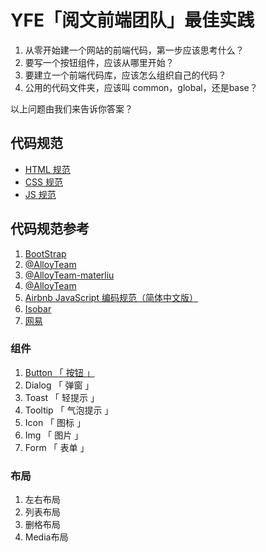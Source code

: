 # YFE「阅文前端团队」最佳实践

1. 从零开始建一个网站的前端代码，第一步应该思考什么？
2. 要写一个按钮组件，应该从哪里开始？
3. 要建立一个前端代码库，应该怎么组织自己的代码？
4. 公用的代码文件夹，应该叫 common，global，还是base？

以上问题由我们来告诉你答案？

## 代码规范

- [HTML 规范](https://github.com/yued-fe/YFE-BP/issues/6)
- [CSS 规范](https://github.com/yued-fe/YFE-BP/issues/7)
- [JS 规范](https://github.com/yued-fe/YFE-BP/issues/8)

## 代码规范参考

1. [BootStrap](https://codeguide.bootcss.com/)
2. [@AlloyTeam](http://alloyteam.github.io/CodeGuide/)
3. [@AlloyTeam-materliu](https://materliu.github.io/code-guide/)
4. [@AlloyTeam](http://alloyteam.github.io/CodeGuide/)
5. [Airbnb JavaScript 编码规范（简体中文版）](https://github.com/yuche/javascript#table-of-contents)
6. [Isobar](http://coderlmn.github.io/code-standards/)
7. [网易](http://nec.netease.com/standard)

### 组件

1. [Button 「 按钮 」](https://github.com/yued-fe/YFE-BP/issues/9)
2. Dialog 「 弹窗 」
3. Toast 「 轻提示 」
4. Tooltip 「 气泡提示 」
5. Icon 「 图标 」
6. Img 「 图片 」
7. Form 「 表单 」

### 布局
1. 左右布局
2. 列表布局
3. 删格布局
4. Media布局 

